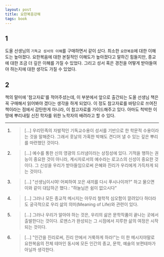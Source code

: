 ```yaml
---
layout: post
title: 요한복음강해
tags: book
---
```


## 1
도올 선생님의 `기독교 성서의 이해`를 구매하면서 같이 샀다. 최소한 `요한복음`에 대한 이해도는 높아졌다. 요한복음에 대한 본질적인 이해도가 높아졌다고 말하긴 힘들지만, 종교에 대한 조금 더 깊은 이해를 가질 수 있었다. 그리고 성서 혹은 경전을 어떻게 받아들여야 하는지에 대한 생각도 가질 수 있었다.

## 2
책의 말미에 '참고자료'를 적어주셨는데, 이 부분에서 앞으로 출간되는 도올 선생님 책은 꼭 구매해서 읽어봐야 겠다는 생각을 하게 되었다. 이 정도 참고자료를 바탕으로 쓰여진 책이라는 점에서 감탄한게 아니라, 이 참고자료를 가이드해주고 있다. 아마도 척박한 이 땅에 뿌리내릴 신진 학자를 위한 노학자의 배려라고 할 수 있다.

----

1. > [...] 우리민족의 자발적인 기독교수용이 성서를 기반으로 한 학문적 수용이라는 것을 말해준다. 그래서 훗날의 가혹한 박해도 견디어 낼 수 있는 깊은 뿌리를 마련했던 것이다.

2. > [...] 예수를 통한 신의 영광의 드러냄이라는 상징성에 있다. 기적을 행하는 권능이 중요한 것이 아니라, 계시자로서의 예수라는 로고스의 신성이 중요한 것이다. 그 신성을 우리가 받아들임으로써 은혜와 진리가 우리에게 가득차게 되는 것이다.

3. > [...] "선생님이시여! 어찌하여 꼬은 새끼를 다시 푸시나이까?" 하고 물으면 이와 같이 대답하곤 했다.: "하늘님은 쉼이 없으시다"

4. > [...] 그러나 모든 종교적 메시지는 아무리 철학적 심오함이 깔려있다 하더라도 궁극적으로 우리 삶의 의미(Meaning of Life)와 관련이 있다.

5. > [...] 그러나 우리가 알아야 하는 것은, 우리의 삶은 문학작품이 끝나는 곳에서 출발한다는 것이다. 로맨스가 완성되는 그 시점에서 지루한 삶의 여정은 시작되는 것이다.

6. > [...] "인간을 진리로써, 진리 안에서 거룩하게 하라!"는 이 한 메시지야말로 요한복음의 전체 테마인 동시에 모든 인간의 종교, 문학, 예술의 보편테마가 아닐까 생각한다.

